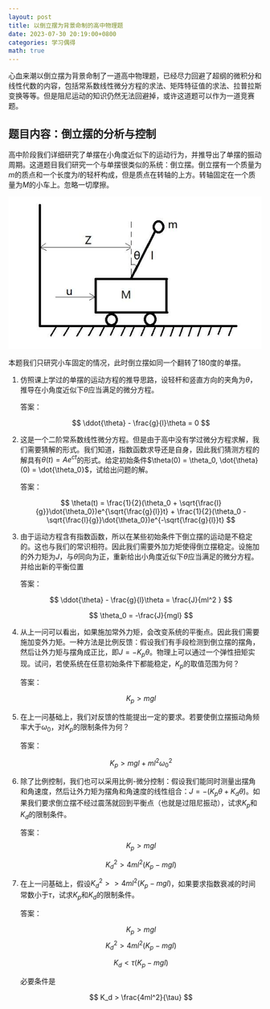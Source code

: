 ```yaml
---
layout: post
title: 以倒立摆为背景命制的高中物理题
date: 2023-07-30 20:19:00+0800
categories: 学习偶得
math: true
---
```


心血来潮以倒立摆为背景命制了一道高中物理题，已经尽力回避了超纲的微积分和线性代数的内容，包括常系数线性微分方程的求法、矩阵特征值的求法、拉普拉斯变换等等。但是阻尼运动的知识仍然无法回避掉，或许这道题可以作为一道竞赛题。

## 题目内容：倒立摆的分析与控制

高中阶段我们详细研究了单摆在小角度近似下的运动行为，并推导出了单摆的振动周期。这道题目我们研究一个与单摆很类似的系统：倒立摆。倒立摆有一个质量为$m$的质点和一个长度为$l$的轻杆构成，但是质点在转轴的上方。转轴固定在一个质量为$M$的小车上。忽略一切摩擦。

![](/assets/1-346-png_6_0_0_171_294_623_375_893.25_1263.375-576-0-0-576.jpg)

本题我们只研究小车固定的情况，此时倒立摆如同一个翻转了180度的单摆。

1. 仿照课上学过的单摆的运动方程的推导思路，设轻杆和竖直方向的夹角为$\theta$，推导在小角度近似下$\theta$应当满足的微分方程。

   答案：

   $$
   \ddot{\theta} - \frac{g}{l}\theta = 0
   $$



2. 这是一个二阶常系数线性微分方程。但是由于高中没有学过微分方程求解，我们需要猜解的形式。我们知道，指数函数求导还是自身，因此我们猜测方程的解具有$\theta(t) = Ae^{ct}$的形式。给定初始条件$\theta(0) = \theta_0, \dot{\theta}(0) = \dot{\theta_0}$，试给出问题的解。

   答案：
   
   $$
   \theta(t) = \frac{1}{2}(\theta_0 + \sqrt{\frac{l}{g}}\dot{\theta_0})e^{\sqrt{\frac{g}{l}}t} + \frac{1}{2}(\theta_0 -\sqrt{\frac{l}{g}}\dot{\theta_0})e^{-\sqrt{\frac{g}{l}}t}
   $$

3. 由于运动方程含有指数函数，所以在某些初始条件下倒立摆的运动是不稳定的。这也与我们的常识相符。因此我们需要外加力矩使得倒立摆稳定。设施加的外力矩为$J$，与$\theta$同向为正，重新给出小角度近似下$\theta$应当满足的微分方程。并给出新的平衡位置

   答案：
   
   $$
   \ddot{\theta} - \frac{g}{l}\theta = \frac{J}{ml^2	}
   $$

   $$
   \theta_0 = -\frac{J}{mgl}
   $$

4. 从上一问可以看出，如果施加常外力矩，会改变系统的平衡点。因此我们需要施加变外力矩。一种方法是比例反馈：假设我们有手段检测到倒立摆的摆角，然后让外力矩与摆角成正比，即$J = -K_p\theta$。物理上可以通过一个弹性扭矩实现。试问，若使系统在任意初始条件下都能稳定，$K_p$的取值范围为何？

   答案：
   
   $$
   K_p > mgl
   $$

5. 在上一问基础上，我们对反馈的性能提出一定的要求。若要使倒立摆振动角频率大于$\omega_0$，对$K_p$的限制条件为何？

   答案：
   
   $$
   K_p > mgl + ml^2 \omega_0^2
   $$

6. 除了比例控制，我们也可以采用比例-微分控制：假设我们能同时测量出摆角和角速度，然后让外力矩为摆角和角速度的线性组合：$J = -(K_p \theta + K_d\dot{\theta})$。如果我们要求倒立摆不经过震荡就回到平衡点（也就是过阻尼振动），试求$K_p$和$K_d$的限制条件。

   答案：
   $$
   K_p > mgl
   $$

   $$
   K_d^2 > 4ml^2(K_p - mgl)
   $$

   

7. 在上一问基础上，假设$K_d^2 >> 4ml^2(K_p - mgl)$，如果要求指数衰减的时间常数小于$\tau$，试求$K_p$和$K_d$的限制条件。

   答案：
   
   $$
   K_p > mgl
   $$
   $$
   K_d^2 > 4ml^2(K_p - mgl)
   $$
   
   $$
   K_d < \tau(K_p - mgl)
   $$
   
   必要条件是
   
   $$
   K_d > \frac{4ml^2}{\tau}
   $$